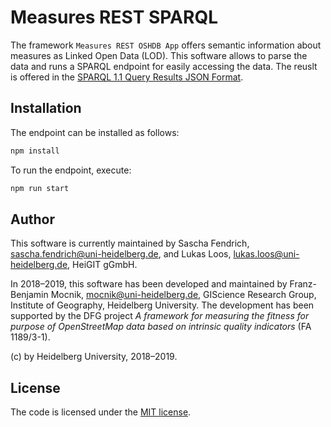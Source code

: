 # Measures REST SPARQL

The framework `Measures REST OSHDB App` offers semantic information about measures as Linked Open Data (LOD).  This software allows to parse the data and runs a SPARQL endpoint for easily accessing the data.  The reuslt is offered in the [SPARQL 1.1 Query Results JSON Format](https://www.w3.org/TR/sparql11-results-json).

## Installation

The endpoint can be installed as follows:

```bash
npm install
```

To run the endpoint, execute:

```bash
npm run start
```

## Author

This software is currently maintained by Sascha Fendrich, <sascha.fendrich@uni-heidelberg.de>, and Lukas Loos, <lukas.loos@uni-heidelberg.de>, HeiGIT gGmbH.

In 2018–2019, this software has been developed and maintained by Franz-Benjamin Mocnik, <mocnik@uni-heidelberg.de>, GIScience Research Group, Institute of Geography, Heidelberg University. The development has been supported by the DFG project *A framework for measuring the fitness for purpose of OpenStreetMap data based on intrinsic quality indicators* (FA 1189/3-1).

(c) by Heidelberg University, 2018–2019.

## License

The code is licensed under the [MIT license](https://github.com/giscience/measures-rest-sparql/blob/master/LICENSE).
